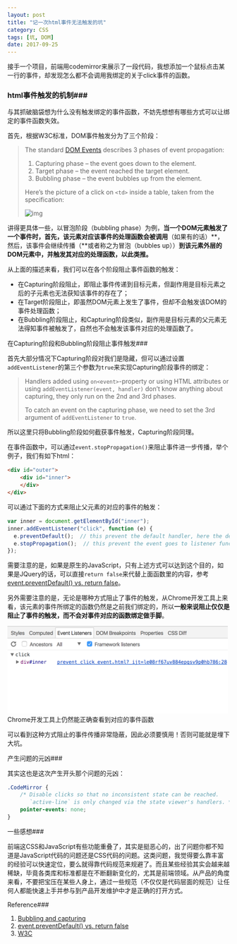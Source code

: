 ```yaml
---
layout: post
title: "记一次html事件无法触发的坑"
category: CSS
tags: [坑, DOM]
date: 2017-09-25
---
```


接手一个项目，前端用codemirror来展示了一段代码，我想添加一个鼠标点击某一行的事件，却发现怎么都不会调用我绑定的关于click事件的函数。

### html事件触发的机制###

与其抓破脑袋想为什么没有触发绑定的事件函数，不妨先想想有哪些方式可以让绑定的事件函数失效。

首先，根据W3C标准，DOM事件触发分为了三个阶段：

> The standard [DOM Events](http://www.w3.org/TR/DOM-Level-3-Events/) describes 3 phases of event propagation:
>
> 1. Capturing phase – the event goes down to the element.
> 2. Target phase – the event reached the target element.
> 3. Bubbling phase – the event bubbles up from the element.
>
> Here’s the picture of a click on `<td>` inside a table, taken from the specification:
>
> ![img](https://javascript.info/article/bubbling-and-capturing/eventflow@2x.png)

讲得更具体一些，以冒泡阶段（bubbling phase）为例，**当一个DOM元素触发了一个事件时，首先，该元素对应该事件的处理函数会被调用**（如果有的话）**，然后，该事件会继续传播（**或者称之为冒泡（bubbles up））**到该元素外层的DOM元素中，并触发其对应的处理函数，以此类推。**

从上面的描述来看，我们可以在各个阶段阻止事件函数的触发：

- 在Capturing阶段阻止，即阻止事件传递到目标元素，但副作用是目标元素之后的子元素也无法获知该事件的存在了；
- 在Target阶段阻止，即虽然DOM元素上发生了事件，但却不会触发该DOM的事件处理函数；
- 在Bubbling阶段阻止，和Capturing阶段类似，副作用是目标元素的父元素无法得知事件被触发了，自然也不会触发该事件对应的处理函数了。

<!--break-->

在Capturing阶段和Bubbling阶段阻止事件触发###

首先大部分情况下Capturing阶段对我们是隐藏，但可以通过设置`addEventListener`的第三个参数为`true`来实现Capturing阶段事件的绑定：

> Handlers added using `on<event>`-property or using HTML attributes or using `addEventListener(event, handler)` don’t know anything about capturing, they only run on the 2nd and 3rd phases.
>
> To catch an event on the capturing phase, we need to set the 3rd argument of `addEventListener` to `true`.

所以这里只将Bubbling阶段如何截获事件触发，Capturing阶段同理。

在事件函数中，可以通过`event.stopPropagation()`来阻止事件进一步传播，举个例子，我们有如下html：

```html
<div id="outer">
    <div id="inner">
    </div>
</div>
```

可以通过下面的方式来阻止父元素的对应的事件的触发：

```javascript
var inner = document.getElementById("inner");    
inner.addEventListener("click", function (e) {
  e.preventDefault();  // this prevent the default handler, here the default handler does nothing at all
  e.stopPropagation();  // this prevent the event goes to listener functions of outer DOM elements
});
```

需要注意的是，如果是原生的JavaScript，只有上述方式可以达到这个目的，如果是JQuery的话，可以直接`return false`来代替上面函数里的内容，参考[event.preventDefault() vs. return false](https://stackoverflow.com/questions/1357118/event-preventdefault-vs-return-false)。

另外需要注意的是，无论是哪种方式阻止了事件的触发，从Chrome开发工具上来看，该元素的事件所绑定的函数仍然是之前我们绑定的，所以**一般来说阻止仅仅是阻止了事件的触发，而不会对事件对应的函数绑定做手脚**。

<img title="chrome dev tool" src="/images/2017-09-25-记一次html事件无法触发的坑.png" width="500" />
<span class="caption">Chrome开发工具上仍然能正确查看到对应的事件函数</span>

可以看到这种方式阻止的事件传播非常隐蔽，因此必须要慎用！否则可能就是埋下大坑。

产生问题的元凶###



其实这也是这次产生开头那个问题的元凶：

```css
.CodeMirror {
    /* Disable clicks so that no inconsistent state can be reached.
       `active-line` is only changed via the state viewer's handlers. */
    pointer-events: none;
}
```

一些感想###

前端这CSS和JavaScript有些功能重叠了，其实是挺恶心的，出了问题你都不知道是JavaScript代码的问题还是CSS代码的问题。这类问题，我觉得要么靠丰富的经验可以快速定位，要么就得靠代码规范来规避了。而且某些经验其实会越来越稀缺，毕竟各类库和标准都是在不断翻新变化的，尤其是前端领域。从产品的角度来看，不要把宝压在某些人身上，通过一些规范（不仅仅是代码层面的规范）让任何人都能快速上手并参与到产品开发维护中才是正确的打开方式。

Reference###

1. [Bubbling and capturing](https://javascript.info/bubbling-and-capturing)
2. [event.preventDefault() vs. return false](https://stackoverflow.com/questions/1357118/event-preventdefault-vs-return-false)
3. [W3C](https://www.w3.org/TR/DOM-Level-3-Events/)